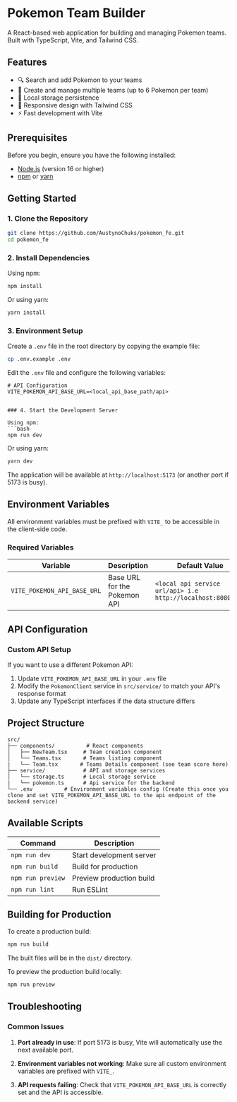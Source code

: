 # Pokemon Team Builder

A React-based web application for building and managing Pokemon teams. Built with TypeScript, Vite, and Tailwind CSS.

## Features

- 🔍 Search and add Pokemon to your teams
- 👥 Create and manage multiple teams (up to 6 Pokemon per team)
- 💾 Local storage persistence
- 📱 Responsive design with Tailwind CSS
- ⚡ Fast development with Vite

## Prerequisites

Before you begin, ensure you have the following installed:
- [Node.js](https://nodejs.org/) (version 16 or higher)
- [npm](https://www.npmjs.com/) or [yarn](https://yarnpkg.com/)

## Getting Started

### 1. Clone the Repository

```bash
git clone https://github.com/AustynoChuks/pokemon_fe.git
cd pokemon_fe
```

### 2. Install Dependencies

Using npm:
```bash
npm install
```

Or using yarn:
```bash
yarn install
```

### 3. Environment Setup

Create a `.env` file in the root directory by copying the example file:

```bash
cp .env.example .env
```

Edit the `.env` file and configure the following variables:

```env
# API Configuration
VITE_POKEMON_API_BASE_URL=<local_api_base_path/api>


### 4. Start the Development Server

Using npm:
```bash
npm run dev
```

Or using yarn:
```bash
yarn dev
```

The application will be available at `http://localhost:5173` (or another port if 5173 is busy).

## Environment Variables

All environment variables must be prefixed with `VITE_` to be accessible in the client-side code.

### Required Variables

| Variable | Description | Default Value |
|----------|-------------|---------------|
| `VITE_POKEMON_API_BASE_URL` | Base URL for the Pokemon API | `<local api service url/api> i.e http://localhost:8080/api` |


## API Configuration


### Custom API Setup

If you want to use a different Pokemon API:

1. Update `VITE_POKEMON_API_BASE_URL` in your `.env` file
2. Modify the `PokemonClient` service in `src/service/` to match your API's response format
3. Update any TypeScript interfaces if the data structure differs

## Project Structure

```
src/
├── components/          # React components
│   ├── NewTeam.tsx     # Team creation component
│   └── Teams.tsx       # Teams listing component
|   └── Team.tsx       # Teams Details component (see team score here)
├── service/            # API and storage services
│   └── storage.ts      # Local storage service
|   └── pokemon.ts      # Api service for the backend
└── .env          # Environment variables config (Create this once you clone and set VITE_POKEMON_API_BASE_URL to the api endpoint of the backend service)
```

## Available Scripts

| Command | Description |
|---------|-------------|
| `npm run dev` | Start development server |
| `npm run build` | Build for production |
| `npm run preview` | Preview production build |
| `npm run lint` | Run ESLint 

## Building for Production

To create a production build:

```bash
npm run build
```

The built files will be in the `dist/` directory.

To preview the production build locally:

```bash
npm run preview
```

## Troubleshooting

### Common Issues

1. **Port already in use**: If port 5173 is busy, Vite will automatically use the next available port.

2. **Environment variables not working**: Make sure all custom environment variables are prefixed with `VITE_`.

3. **API requests failing**: Check that `VITE_POKEMON_API_BASE_URL` is correctly set and the API is accessible.
